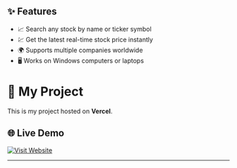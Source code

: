 ## ✨ Features
- 📈 Search any stock by name or ticker symbol  
- 💹 Get the latest real-time stock price instantly  
- 🌍 Supports multiple companies worldwide  
- 🖥️ Works on Windows computers or laptops
# 🚀 My Project

This is my project hosted on **Vercel**.

## 🌐 Live Demo  
[![Visit Website](https://img.shields.io/badge/Visit%20Website-000?style=for-the-badge&logo=vercel&logoColor=white)](https://raja-stock-price-checker.vercel.app/)

---
